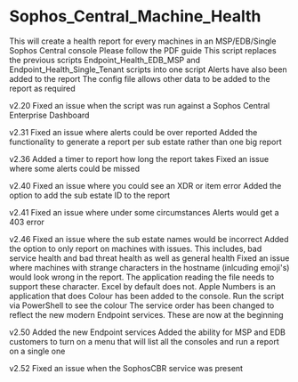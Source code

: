 # Sophos_Central_Machine_Health
This will create a health report for every machines in an MSP/EDB/Single Sophos Central console
Please follow the PDF guide
This script replaces the previous scripts Endpoint_Health_EDB_MSP and Endpoint_Health_Single_Tenant scripts into one script
Alerts have also been added to the report
The config file allows other data to be added to the report as required

v2.20
Fixed an issue when the script was run against a Sophos Central Enterprise Dashboard

v2.31
Fixed an issue where alerts could be over reported
Added the functionality to generate a report per sub estate rather than one big report

v2.36
Added a timer to report how long the report takes
Fixed an issue where some alerts could be missed

v2.40
Fixed an issue where you could see an XDR or item error
Added the option to add the sub estate ID to the report

v2.41
Fixed an issue where under some circumstances Alerts would get a 403 error

v2.46
Fixed an issue where the sub estate names would be incorrect
Added the option to only report on machines with issues. This includes, bad service health and bad threat health as well as general health
Fixed an issue where machines with strange characters in the hostname (inlcuding emoji's) would look wrong in the report. The application reading the file needs to support these character. Excel by default does not. Apple Numbers is an application that does
Colour has been added to the console. Run the script via PowerShell to see the colour
The service order has been changed to reflect the new modern Endpoint services. These are now at the beginning

v2.50
Added the new Endpoint services
Added the ability for MSP and EDB customers to turn on a menu that will list all the consoles and run a report on a single one

v2.52
Fixed an issue when the SophosCBR service was present
